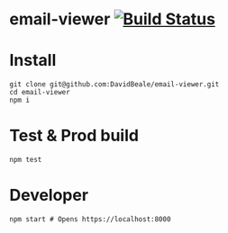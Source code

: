 # email-viewer [![Build Status](https://travis-ci.org/DavidBeale/email-viewer.png?branch=master)](https://travis-ci.org/DavidBeale/email-viewer)

# Install

```shell
git clone git@github.com:DavidBeale/email-viewer.git
cd email-viewer
npm i
```

# Test & Prod build

```shell
npm test
```

# Developer

```shell
npm start # Opens https://localhost:8000
```
